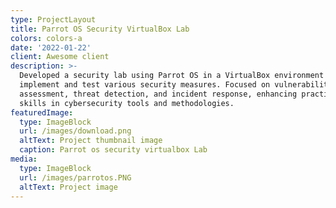 ```yaml
---
type: ProjectLayout
title: Parrot OS Security VirtualBox Lab
colors: colors-a
date: '2022-01-22'
client: Awesome client
description: >-
  Developed a security lab using Parrot OS in a VirtualBox environment to
  implement and test various security measures. Focused on vulnerability
  assessment, threat detection, and incident response, enhancing practical
  skills in cybersecurity tools and methodologies.
featuredImage:
  type: ImageBlock
  url: /images/download.png
  altText: Project thumbnail image
  caption: Parrot os security virtualbox Lab
media:
  type: ImageBlock
  url: /images/parrotos.PNG
  altText: Project image
---
```

